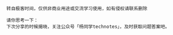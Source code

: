 ```
转自极客时间，仅供非商业用途或交流学习使用，如有侵权请联系删除
```

```
请你思考一下：
下次分享的时候揭晓，关注公众号「杨同学technotes」，及时获取问题答案吧。
```




